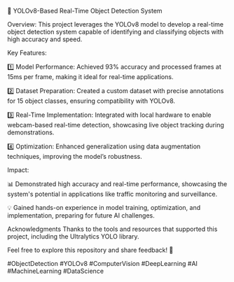 🚦 YOLOv8-Based Real-Time Object Detection System

Overview:
This project leverages the YOLOv8 model to develop a real-time object detection system capable of identifying and classifying objects with high accuracy and speed.

Key Features:

1️⃣ Model Performance:
Achieved 93% accuracy and processed frames at 15ms per frame, making it ideal for real-time applications.

2️⃣ Dataset Preparation:
Created a custom dataset with precise annotations for 15 object classes, ensuring compatibility with YOLOv8.

3️⃣ Real-Time Implementation:
Integrated with local hardware to enable webcam-based real-time detection, showcasing live object tracking during demonstrations.

4️⃣ Optimization:
Enhanced generalization using data augmentation techniques, improving the model’s robustness.

Impact:

📊 Demonstrated high accuracy and real-time performance, showcasing the system's potential in applications like traffic monitoring and surveillance.

💡 Gained hands-on experience in model training, optimization, and implementation, preparing for future AI challenges.

Acknowledgments
Thanks to the tools and resources that supported this project, including the Ultralytics YOLO library.

Feel free to explore this repository and share feedback! 🚀

#ObjectDetection #YOLOv8 #ComputerVision #DeepLearning #AI #MachineLearning #DataScience
